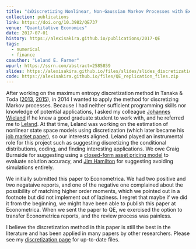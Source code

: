 ```yaml
---
title: "👍Discretizing Nonlinear, Non-Gaussian Markov Processes with Exact Conditional Moments"
collection: publications
link: https://doi.org/10.3982/QE737
venue: "Quantitative Economics"
date: 2017-07-01
history: https://alexisakira.github.io/publications/2017-QE
tags:
  - numerical
  - finance
coauthor: "Leland E. Farmer"
wpurl: https://ssrn.com/abstract=2585859
slides: https://alexisakira.github.io/files/slides/slides_discretization.pdf
code: https://alexisakira.github.io/files/QE_replication_files.zip
---
```


After working on the maximum entropy discretization method in Tanaka & Toda ([2013](https://doi.org/10.1016/j.econlet.2012.12.020), [2015](https://doi.org/10.1137/140971269)), in 2014 I wanted to apply the method for discretizing Markov processes. Because I had neither sufficient programming skills nor knowledge of potential applications, I asked my colleague [Johannes Wieland](https://johanneswieland.github.io/) if he knew a good graduate student to work with, and he referred me to [Leland](https://www.lelandfarmer.com/). At that time, Leland was working on the estimation of nonlinear state space models using discretization (which later became his [job market paper](https://doi.org/10.3982/QE1353)), so our interests aligned. Leland played an instrumental role for this project such as suggesting discretizing the conditional distributions, coding, and finding interesting applications. We owe Craig Burnside for suggesting using a [closed-form asset pricing model](https://doi.org/10.1016/S0165-1889(97)00075-4) to evaluate solution accuracy, and [Jim Hamilton](https://en.wikipedia.org/wiki/James_D._Hamilton) for suggesting avoiding simulations entirely.

We initially submitted this paper to Econometrica. We had two positive and two negataive reports, and one of the negative one complained about the possibility of matching higher order moments, which we pointed out in a footnote but did not implement out of laziness. I regret that maybe if we did it from the beginning, we might have been able to publish this paper at Econometrica. When we sent the paper to QE, we exercised the option to transfer Econometrica reports, and the review process was painless.

I believe the discretization method in this paper is still the best in the literature and has been applied in many papers by other researchers. Please see my [discretization page](https://alexisakira.github.io/misc/discretization) for up-to-date files.